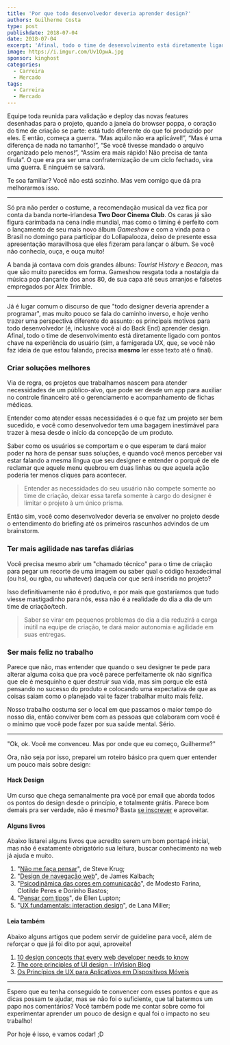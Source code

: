 ```yaml
---
title: 'Por que todo desenvolvedor deveria aprender design?'
authors: Guilherme Costa
type: post
publishdate: 2018-07-04
date: 2018-07-04
excerpt: 'Afinal, todo o time de desenvolvimento está diretamente ligado com pontos chave na experiência do usuário.'
image: https://i.imgur.com/Uv1OpwA.jpg
sponsor: kinghost
categories:
  - Carreira
  - Mercado
tags:
  - Carreira
  - Mercado
---
```


Equipe toda reunida para validação e deploy das novas features desenhadas para o
projeto, quando a janela do browser poppa, o coração do time de criação se
parte: está tudo diferente do que foi produzido por eles. E então, começa a
guerra. “Mas aquilo não era aplicável!”, “Mas é uma diferença de nada no
tamanho!”, “Se você tivesse mandado o arquivo organizado pelo menos!”, “Assim
era mais rápido! Não precisa de tanta firula”. O que era pra ser uma
confraternização de um ciclo fechado, vira uma guerra. E ninguém se salvará.

Te soa familiar? Você não está sozinho. Mas vem comigo que dá pra melhorarmos
isso.

*****

Só pra não perder o costume, a recomendação musical da vez fica por conta da
banda norte-irlandesa **Two Door Cinema Club**. Os caras já são figura carimbada
na cena indie mundial, mas como o timing é perfeito com o lançamento de seu mais
novo álbum *Gameshow* e com a vinda para o Brasil no domingo para participar do
Lollapalooza, deixo de presente essa apresentação maravilhosa que eles fizeram
para lançar o álbum. Se você não conhecia, ouça, e ouça muito!

A banda já contava com dois grandes álbuns: *Tourist History* e *Beacon*, mas
que são muito parecidos em forma. Gameshow resgata toda a nostalgia da música
pop dançante dos anos 80, de sua capa até seus arranjos e falsetes empregados
por Alex Trimble.

*****

Já é lugar comum o discurso de que "todo designer deveria aprender a programar",
mas muito pouco se fala do caminho inverso, e hoje venho trazer uma perspectiva
diferente do assunto: os principais motivos para todo desenvolvedor (é,
inclusive você aí do Back End) aprender design. Afinal, todo o time de
desenvolvimento está diretamente ligado com pontos chave na experiência do
usuário (sim, a famigerada UX, que, se você não faz ideia de que estou falando,
precisa **mesmo** ler esse texto até o final).

### Criar soluções melhores

Via de regra, os projetos que trabalhamos nascem para atender necessidades de um
público-alvo, que pode ser desde um app para auxiliar no controle financeiro até
o gerenciamento e acompanhamento de fichas médicas.

Entender como atender essas necessidades é o que faz um projeto ser bem
sucedido, e você como desenvolvedor tem uma bagagem inestimável para trazer à
mesa desde o início da concepção de um produto.

Saber como os usuários se comportam e o que esperam te dará maior poder na hora
de pensar suas soluções, e quando você menos perceber vai estar falando a mesma
língua que seu designer e entender o porquê de ele reclamar que aquele menu
quebrou em duas linhas ou que aquela ação poderia ter menos cliques para
acontecer.

> Entender as necessidades do seu usuário não compete somente ao time de criação,
> deixar essa tarefa somente à cargo do designer é limitar o projeto à um único
prisma.

Então sim, você como desenvolvedor deveria se envolver no projeto desde o
entendimento do briefing até os primeiros rascunhos advindos de um brainstorm.

### Ter mais agilidade nas tarefas diárias

Você precisa mesmo abrir um "chamado técnico" para o time de criação para pegar
um recorte de uma imagem ou saber qual o código hexadecimal (ou hsl, ou rgba, ou
whatever) daquela cor que será inserida no projeto?

Isso definitivamente não é produtivo, e por mais que gostaríamos que tudo viesse
mastigadinho para nós, essa não é a realidade do dia a dia de um time de
criação/tech.

> Saber se virar em pequenos problemas do dia a dia reduzirá a carga inútil na
> equipe de criação, te dará maior autonomia e agilidade em suas entregas.

### Ser mais feliz no trabalho

Parece que não, mas entender que quando o seu designer te pede para alterar
alguma coisa que pra você parece perfeitamente ok não significa que ele é
mesquinho e quer destruir sua vida, mas sim porque ele está pensando no sucesso
do produto e colocando uma expectativa de que as coisas saiam como o planejado
vai te fazer trabalhar muito mais feliz.

Nosso trabalho costuma ser o local em que passamos o maior tempo do nosso dia,
então conviver bem com as pessoas que colaboram com você é o mínimo que você
pode fazer por sua saúde mental. Sério.

*****

"Ok, ok. Você me convenceu. Mas por onde que eu começo, Guilherme?"

Ora, não seja por isso, preparei um roteiro básico pra quem quer entender um
pouco mais sobre design:

#### Hack Design

Um curso que chega semanalmente pra você por email que aborda todos os pontos do
design desde o princípio, e totalmente grátis. Parece bom demais pra ser
verdade, não é mesmo? Basta [se inscrever](https://hackdesign.org/) e
aproveitar.

#### Alguns livros

Abaixo listarei alguns livros que acredito serem um bom pontapé inicial, mas não
é exatamente obrigatório sua leitura, buscar conhecimento na web já ajuda e
muito.

1.  "[Não me faça pensar](https://www.amazon.com.br/NÃ£o-Me-FaÃ§a-Pensar-Atualizado/dp/8576088509)",
de Steve Krug;
1.  "[Design de navegação web](https://www.amazon.com.br/Design-NavegaÃ§Ã£o-Web-Otimizando-ExperiÃªncia-ebook/dp/B019HNBXSI/)",
de James Kalbach;
1.  "[Psicodinâmica das cores em comunicação](https://www.amazon.com.br/PsicodinÃ¢mica-das-Cores-em-ComunicaÃ§Ã£o/dp/8521205465)",
de Modesto Farina, Clotilde Peres e Dorinho Bastos;
1.  "[Pensar com tipos](https://www.amazon.com.br/Pensar-com-Tipos-Ellen-Lupton/dp/8540502836)",
de Ellen Lupton;
1.  "[UX fundamentals: interaction design](http://go.usabilla.com/ux-fundamentals-interaction-design-ebook)", de
Lana Miller;

#### Leia também

Abaixo alguns artigos que podem servir de guideline para você, além de reforçar
o que já foi dito por aqui, aproveite!

1. [10 design concepts that every web developer needs to know](http://www.creativebloq.com/web-design/10-design-concepts-web-developers-need-know-11135255)
1. [The core principles of UI design - InVision Blog](http://blog.invisionapp.com/core-principles-of-ui-design/)
1. [Os Princípios de UX para Aplicativos em Dispositivos Móveis](https://www.thinkwithgoogle.com/intl/pt-br/articles/mobile-app-ux-principles.html)

*****

Espero que eu tenha conseguido te convencer com esses pontos e que as dicas
possam te ajudar, mas se não foi o suficiente, que tal batermos um papo nos
comentários? Você também pode me contar sobre como foi experimentar aprender um
pouco de design e qual foi o impacto no seu trabalho!

Por hoje é isso, e vamos codar! ;D

